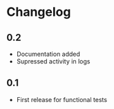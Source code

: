 # Changelog

## 0.2

- Documentation added
- Supressed activity in logs

## 0.1

- First release for functional tests
